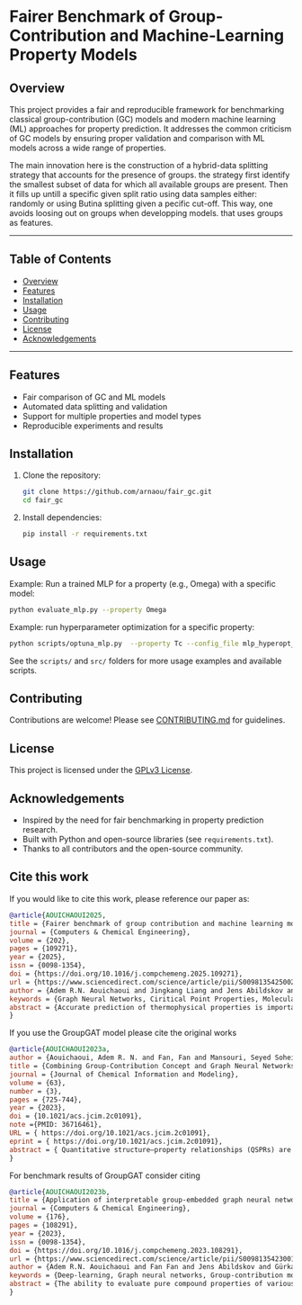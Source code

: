 # Fairer Benchmark of Group-Contribution and Machine-Learning Property Models

## Overview

This project provides a fair and reproducible framework for benchmarking classical group-contribution (GC) models and modern machine learning (ML) approaches for property prediction. It addresses the common criticism of GC models by ensuring proper validation and comparison with ML models across a wide range of properties.

The main innovation here is the construction of a hybrid-data splitting strategy that accounts for the presence of groups. the strategy first identify the smallest subset of data for which all available groups are present. Then it fills up untill a specific given split ratio using data samples either: randomly or using Butina splitting given a pecific cut-off. This way, one avoids loosing out on groups when developping models. that uses groups as features. 

---

## Table of Contents
- [Overview](#overview)
- [Features](#features)
- [Installation](#installation)
- [Usage](#usage)
- [Contributing](#contributing)
- [License](#license)
- [Acknowledgements](#acknowledgements)

---

## Features
- Fair comparison of GC and ML models
- Automated data splitting and validation
- Support for multiple properties and model types
- Reproducible experiments and results

## Installation

1. Clone the repository:
   ```bash
   git clone https://github.com/arnaou/fair_gc.git
   cd fair_gc
   ```
2. Install dependencies:
   ```bash
   pip install -r requirements.txt
   ```

## Usage

Example: Run a trained MLP for a property (e.g., Omega) with a specific model:
```bash
python evaluate_mlp.py --property Omega
```

Example: run hyperparameter optimization for a specific property:
```bash
python scripts/optuna_mlp.py  --property Tc --config_file mlp_hyperopt_config.yaml --model mlp --n_trials 27 --path_2_data data/ --path_2_result results/ --path_2_model models/ --seed 42 --n_jobs 3 --split_type fair_min
```  

See the `scripts/` and `src/` folders for more usage examples and available scripts.

## Contributing

Contributions are welcome! Please see [CONTRIBUTING.md](docs/CONTRIBUTING.md) for guidelines.

## License

This project is licensed under the [GPLv3 License](LICENSE).

## Acknowledgements
- Inspired by the need for fair benchmarking in property prediction research.
- Built with Python and open-source libraries (see `requirements.txt`).
- Thanks to all contributors and the open-source community.

## Cite this work
If you would like to cite this work, please reference our paper as:

```bibtex
@article{AOUICHAOUI2025,
title = {Fairer benchmark of group contribution and machine learning models for property prediction: A new data splitting strategy},
journal = {Computers & Chemical Engineering},
volume = {202},
pages = {109271},
year = {2025},
issn = {0098-1354},
doi = {https://doi.org/10.1016/j.compchemeng.2025.109271},
url = {https://www.sciencedirect.com/science/article/pii/S009813542500273X},
author = {Adem R.N. Aouichaoui and Jingkang Liang and Jens Abildskov and Gürkan Sin},
keywords = {Graph Neural Networks, Ciritical Point Properties, Molecular Properties, Group Contribution, Machine Learning, Uncertainty Estimation},
abstract = {Accurate prediction of thermophysical properties is important in chemical engineering, where group-contribution models (GCM) have been used extensively. The norm when developing GCMs is to use all available data for parameter estimation, preventing a fair comparison with machine learning (ML) methods that require separate training, validation, and testing data. In this study, we first highlight the detrimental effect of missing groups resulting from using conventional split methods (random and cluster-based) in the development of GCM and ML models using groups as features. This was illustrated by developing property models for the critical point properties (critical temperature, critical pressure and critical volume) as well as the acentric factor. To alleviate this, we propose a novel hybrid splitting algorithm that first ensures that all available groups are represented using the smallest subset of compounds possible and then supplements the subset with molecules based on the Butina clustering of the remaining compounds. The methods show performance close to the "optimal" possible result produced from using all data for the model calibration, and provide a more fair basis for comparing GCM with ML-based methods. We further benchmark the GCM with seven ML techniques (random forest, decision tree, gradient boosting, extreme gradient boosting, Gaussian processes and support vector machines as well as deep neural networks) using groups as features and three graph neural network models (attentiveFP, MEGNet and GroupGAT). The results show that GroupGAT consistently outperforms other methods on the external test dataset, achieving lower errors than both traditional and ML-enhanced GC methods.}
}
```
If you use the GroupGAT model please cite the original works
```bibtex
@article{AOUICHAOUI2023a,
author = {Aouichaoui, Adem R. N. and Fan, Fan and Mansouri, Seyed Soheil and Abildskov, Jens and Sin, G{\"u}rkan},
title = {Combining Group-Contribution Concept and Graph Neural Networks Toward Interpretable Molecular Property Models},
journal = {Journal of Chemical Information and Modeling},
volume = {63},
number = {3},
pages = {725-744},
year = {2023},
doi = {10.1021/acs.jcim.2c01091},
note ={PMID: 36716461},
URL = { https://doi.org/10.1021/acs.jcim.2c01091},
eprint = { https://doi.org/10.1021/acs.jcim.2c01091},
abstract = { Quantitative structure–property relationships (QSPRs) are important tools to facilitate and accelerate the discovery of compounds with desired properties. While many QSPRs have been developed, they are associated with various shortcomings such as a lack of generalizability and modest accuracy. Albeit various machine-learning and deep-learning techniques have been integrated into such models, another shortcoming has emerged in the form of a lack of transparency and interpretability of such models. In this work, two interpretable graph neural network (GNN) models (attentive group-contribution (AGC) and group-contribution-based graph attention (GroupGAT)) are developed by integrating fundamentals using the concept of group contributions (GC). The interpretability consists of highlighting the substructure with the highest attention weights in the latent representation of the molecules using the attention mechanism. The proposed models showcased better performance compared to classical group-contribution models, as well as against various other GNN models describing the aqueous solubility, melting point, and enthalpies of formation, combustion, and fusion of organic compounds. The insights provided are consistent with insights obtained from the semiempirical GC models confirming that the proposed framework allows highlighting the important substructures of the molecules for a specific property. }
}
```
For benchmark results of GroupGAT consider citing
```bibtex
@article{AOUICHAOUI2023b,
title = {Application of interpretable group-embedded graph neural networks for pure compound properties},
journal = {Computers & Chemical Engineering},
volume = {176},
pages = {108291},
year = {2023},
issn = {0098-1354},
doi = {https://doi.org/10.1016/j.compchemeng.2023.108291},
url = {https://www.sciencedirect.com/science/article/pii/S0098135423001618},
author = {Adem R.N. Aouichaoui and Fan Fan and Jens Abildskov and Gürkan Sin},
keywords = {Deep-learning, Graph neural networks, Group-contribution models, Thermophysical properties, Interpretability, Pure compound properties},
abstract = {The ability to evaluate pure compound properties of various molecular species is an important prerequisite for process simulation in general and in particular for computer-aided molecular design (CAMD). Current techniques rely on group-contribution (GC) methods, which suffer from many drawbacks mainly the absence of contributions for specific groups. To overcome this challenge, in this work, we extended the range of interpretable graph neural network (GNN) models for describing a wide range of pure component properties. The new model library contains 30 different properties ranging from thermophysical, safety-related, and environmental properties. All of these have been modeled with a suitable level of accuracy for compound screening purposes compared to current GC models used within CAMD applications. Moreover, the developed models have been subjected to a series of sanity checks using logical and thermodynamic constraints. Results show the importance of evaluating the model across a range of properties to establish their thermodynamic consistency.}
}
```
